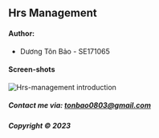 ## Hrs Management

#### Author:

- Dương Tôn Bảo - SE171065

#### Screen-shots

![Hrs-management introduction](https://github.com/duongbao0803/SWP391_FService/blob/main/screenshots/introShot.png?raw=true)

##### Contact me via: tonbao0803@gmail.com

##### Copyright &#169; 2023
